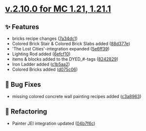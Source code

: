 # [v.2.10.0 for MC 1.21, 1.21.1](https://github.com/XxRexRaptorxX/CityCraft/compare/v.2.10.0-dev1...v.2.10.0-dev15)

## ✨ Features

- bricks recipe changes ([7a34dc1](https://github.com/XxRexRaptorxX/CityCraft/commit/7a34dc1b3c565e2d0d12ebfdd6100604ca3fb284))
- Colored Brick Stair & Colored Brick Slabs added ([88d377e](https://github.com/XxRexRaptorxX/CityCraft/commit/88d377e695435ac9cbcf467529d70bc265463f93))
- 'The Lost Cities'-integration expanded ([5e6ff39](https://github.com/XxRexRaptorxX/CityCraft/commit/5e6ff39e3e1fb82338bde50e53b71e85c30a3670))
- Lighting Rod added ([6efcf10](https://github.com/XxRexRaptorxX/CityCraft/commit/6efcf10bde281c242cea12faa820cded5090e5de))
- items & blocks added to the DYED_#-tags ([8242829](https://github.com/XxRexRaptorxX/CityCraft/commit/8242829a6e85a4a9eb19fcf795246000d16f0f54))
- Iron Ladder added ([c1b5aa2](https://github.com/XxRexRaptorxX/CityCraft/commit/c1b5aa2b114af27e7778f48266c028cf6acdec96))
- Colored Bricks added ([d075c06](https://github.com/XxRexRaptorxX/CityCraft/commit/d075c065ba7c62bc6b796e8efbb144243400834f))

## 🔧 Bug Fixes

- missing colored concrete wall painting recipes added ([c3a8963](https://github.com/XxRexRaptorxX/CityCraft/commit/c3a8963a36451d1aeb229a07772599b10c09892a))

## 🔨 Refactoring

- Painter JEI integration updated ([04b7f6c](https://github.com/XxRexRaptorxX/CityCraft/commit/04b7f6c20bca67117a2aca6f20ddc7d0be11e016))

